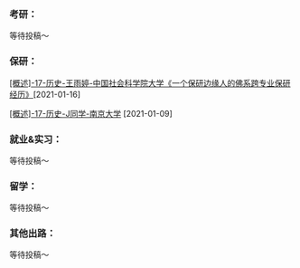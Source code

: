 ### 考研：

等待投稿～

### 保研：

[[概述]-17-历史-王雨婷-中国社会科学院大学《一个保研边缘人的佛系跨专业保研经历》](升学就业/历史学院/17-历史-王雨婷.md)[2021-01-16]

[[概述]-17-历史-J同学-南京大学](升学就业/历史学院/17-历史-J同学.md) [2021-01-09]

### 就业&实习：

等待投稿～

### 留学：

等待投稿～

### 其他出路：

等待投稿～